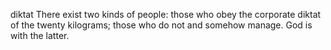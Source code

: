diktat
There exist two kinds of people: those who obey the corporate diktat of the twenty 
kilograms; those who do not and somehow manage. God is with the latter.
